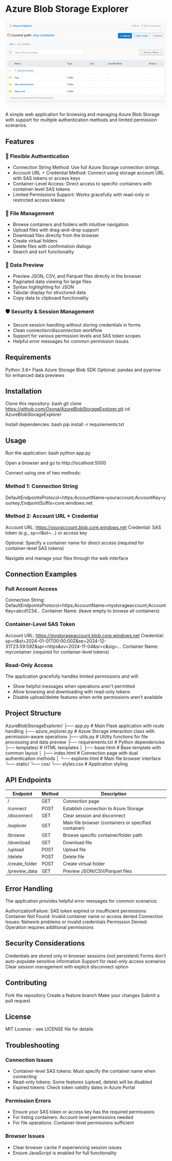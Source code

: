 # Azure Blob Storage Explorer
![alt text](https://raw.githubusercontent.com/Osyna/AzureBlobStorageExplorer/refs/heads/main/preview.png)

A simple web application for browsing and managing Azure Blob Storage with support for multiple authentication methods and limited permission scenarios.

## Features

### 🔐 Flexible Authentication
* Connection String Method: Use full Azure Storage connection strings
* Account URL + Credential Method: Connect using storage account URL with SAS tokens or access keys
* Container-Level Access: Direct access to specific containers with container-level SAS tokens
* Limited Permissions Support: Works gracefully with read-only or restricted access tokens

### 📁 File Management
* Browse containers and folders with intuitive navigation
* Upload files with drag-and-drop support
* Download files directly from the browser
* Create virtual folders
* Delete files with confirmation dialogs
* Search and sort functionality

### 👀 Data Preview
* Preview JSON, CSV, and Parquet files directly in the browser
* Paginated data viewing for large files
* Syntax highlighting for JSON
* Tabular display for structured data
* Copy data to clipboard functionality

### 🛡️ Security & Session Management
* Secure session handling without storing credentials in forms
* Clean connection/disconnection workflow
* Support for various permission levels and SAS token scopes
* Helpful error messages for common permission issues

## Requirements

Python 3.6+
Flask
Azure Storage Blob SDK
Optional: pandas and pyarrow for enhanced data previews
## Installation

Clone this repository:
bash
git clone https://github.com/Osyna/AzureBlobStorageExplorer.git
cd AzureBlobStorageExplorer

Install dependencies:
bash
pip install -r requirements.txt

## Usage

Run the application:
bash
python app.py

Open a browser and go to http://localhost:5000

Connect using one of two methods:

### Method 1: Connection String

DefaultEndpointsProtocol=https;AccountName=youraccount;AccountKey=yourkey;EndpointSuffix=core.windows.net

### Method 2: Account URL + Credential
Account URL: https://youraccount.blob.core.windows.net
Credential: SAS token (e.g., sp=rl&st=...) or access key

Optional: Specify a container name for direct access (required for container-level SAS tokens)

Navigate and manage your files through the web interface

## Connection Examples

### Full Account Access

Connection String: DefaultEndpointsProtocol=https;AccountName=mystorageaccount;AccountKey=abcd1234...
Container Name: (leave empty to browse all containers)

### Container-Level SAS Token

Account URL: https://mystorageaccount.blob.core.windows.net
Credential: sp=rl&st=2024-01-01T00:00:00Z&se=2024-12-31T23:59:59Z&spr=https&sv=2024-11-04&sr=c&sig=...
Container Name: mycontainer (required for container-level tokens)

### Read-Only Access
The application gracefully handles limited permissions and will:
- Show helpful messages when operations aren't permitted
- Allow browsing and downloading with read-only tokens
- Disable upload/delete features when write permissions aren't available

## Project Structure

AzureBlobStorageExplorer/
├── app.py                 # Main Flask application with route handling
├── azure_explorer.py      # Azure Storage interaction class with permission-aware operations
├── utils.py              # Utility functions for file processing and data preview
├── requirements.txt      # Python dependencies
├── templates/            # HTML templates
│   ├── base.html         # Base template with common layout
│   ├── index.html        # Connection page with dual authentication methods
│   └── explorer.html     # Main file browser interface
└── static/
    └── css/
        └── styles.css    # Application styling
## API Endpoints

| Endpoint | Method | Description |
|----------|--------|-------------|
| / | GET | Connection page |
| /connect | POST | Establish connection to Azure Storage |
| /disconnect | GET | Clear session and disconnect |
| /explorer | GET | Main file browser (containers or specified container) |
| /browse | GET | Browse specific container/folder path |
| /download | GET | Download file |
| /upload | POST | Upload file |
| /delete | POST | Delete file |
| /create_folder | POST | Create virtual folder |
| /preview_data | GET | Preview JSON/CSV/Parquet files |

## Error Handling

The application provides helpful error messages for common scenarios:

AuthorizationFailure: SAS token expired or insufficient permissions
Container Not Found: Invalid container name or access denied
Connection Issues: Network problems or invalid credentials
Permission Denied: Operation requires additional permissions
## Security Considerations

Credentials are stored only in browser sessions (not persistent)
Forms don't auto-populate sensitive information
Support for read-only access scenarios
Clear session management with explicit disconnect option
## Contributing

Fork the repository
Create a feature branch
Make your changes
Submit a pull request
## License

MIT License - see LICENSE file for details

## Troubleshooting

### Connection Issues
- Container-level SAS tokens: Must specify the container name when connecting
- Read-only tokens: Some features (upload, delete) will be disabled
- Expired tokens: Check token validity dates in Azure Portal

### Permission Errors
- Ensure your SAS token or access key has the required permissions
- For listing containers: Account-level permissions needed
- For file operations: Container-level permissions sufficient

### Browser Issues
- Clear browser cache if experiencing session issues
- Ensure JavaScript is enabled for full functionality
